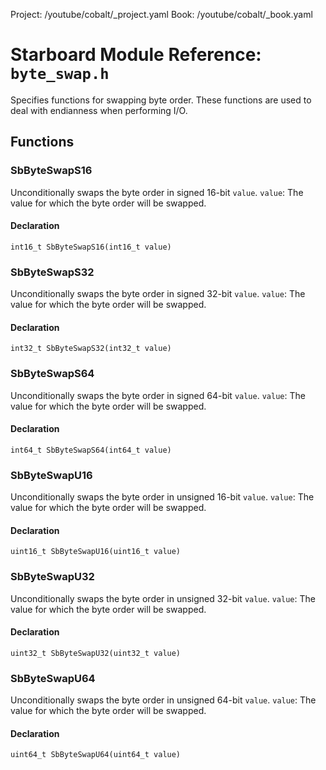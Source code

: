 Project: /youtube/cobalt/_project.yaml
Book: /youtube/cobalt/_book.yaml

# Starboard Module Reference: `byte_swap.h`

Specifies functions for swapping byte order. These functions are used to deal
with endianness when performing I/O.

## Functions

### SbByteSwapS16

Unconditionally swaps the byte order in signed 16-bit `value`. `value`: The
value for which the byte order will be swapped.

#### Declaration

```
int16_t SbByteSwapS16(int16_t value)
```

### SbByteSwapS32

Unconditionally swaps the byte order in signed 32-bit `value`. `value`: The
value for which the byte order will be swapped.

#### Declaration

```
int32_t SbByteSwapS32(int32_t value)
```

### SbByteSwapS64

Unconditionally swaps the byte order in signed 64-bit `value`. `value`: The
value for which the byte order will be swapped.

#### Declaration

```
int64_t SbByteSwapS64(int64_t value)
```

### SbByteSwapU16

Unconditionally swaps the byte order in unsigned 16-bit `value`. `value`: The
value for which the byte order will be swapped.

#### Declaration

```
uint16_t SbByteSwapU16(uint16_t value)
```

### SbByteSwapU32

Unconditionally swaps the byte order in unsigned 32-bit `value`. `value`: The
value for which the byte order will be swapped.

#### Declaration

```
uint32_t SbByteSwapU32(uint32_t value)
```

### SbByteSwapU64

Unconditionally swaps the byte order in unsigned 64-bit `value`. `value`: The
value for which the byte order will be swapped.

#### Declaration

```
uint64_t SbByteSwapU64(uint64_t value)
```

